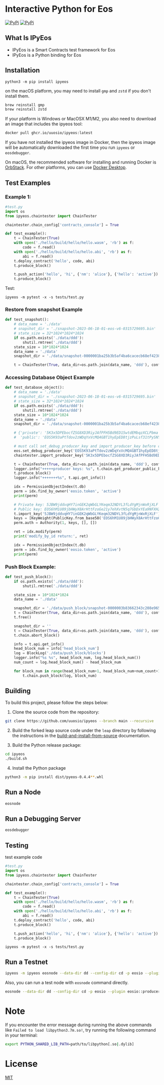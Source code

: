 # Interactive Python for Eos

[![PyPi](https://img.shields.io/pypi/v/ipyeos.svg)](https://pypi.org/project/ipyeos)
[![PyPi](https://img.shields.io/pypi/dm/ipyeos.svg)](https://pypi.org/project/ipyeos)


## What Is IPyEos

- IPyEos is a Smart Contracts test framework for Eos
- IPyEos is a Python binding for Eos

## Installation

```
python3 -m pip install ipyeos
```

on the macOS platform, you may need to install `gmp` and `zstd` if you don't install them.

```bash
brew reinstall gmp
brew reinstall zstd
```

If your platform is Windows or MacOSX M1/M2, you also need to download an image that includes the ipyeos tool:

```bash
docker pull ghcr.io/uuosio/ipyeos:latest
```

If you have not installed the ipyeos image in Docker, then the ipyeos image will be automatically downloaded the first time you run `ipyeos` or `eosdebugger`.

On macOS, the recommended software for installing and running Docker is [OrbStack](https://orbstack.dev/download). For other platforms, you can use [Docker Desktop](https://www.docker.com/products/docker-desktop).

## Test Examples


### Example 1:

```python
#test.py
import os
from ipyeos.chaintester import ChainTester

chaintester.chain_config['contracts_console'] = True

def test_example():
    t = ChainTester(True)
    with open('./hello/build/hello/hello.wasm', 'rb') as f:
        code = f.read()
    with open('./hello/build/hello/hello.abi', 'rb') as f:
        abi = f.read()
    t.deploy_contract('hello', code, abi)
    t.produce_block()

    t.push_action('hello', 'hi', {'nm': 'alice'}, {'hello': 'active'})
    t.produce_block()
```

Test:

```
ipyeos -m pytest -x -s tests/test.py
```

### Restore from snapshot Example

```python
def test_snapshot():
    # data_name = './data'
    # snapshot_dir = './snapshot-2023-06-18-01-eos-v6-0315729695.bin'
    # state_size = 32*1024*1024*1024
    if os.path.exists('./data/ddd'):
        shutil.rmtree('./data/ddd')
    state_size = 10*1024*1024
    data_name = './data'
    snapshot_dir = './data/snapshot-0000001ba25b3b5af4ba6cacecb68ef4238a50bb7134e56fe985b4355fbf7488.bin'

    t = ChainTester(True, data_dir=os.path.join(data_name, 'ddd'), config_dir=os.path.join(data_name, 'cd'), state_size=state_size, snapshot_dir=snapshot_dir)
```

### Accessing Database Object Example

```python
def test_database_object():
    # data_name = './data'
    # snapshot_dir = './snapshot-2023-06-18-01-eos-v6-0315729695.bin'
    # state_size = 32*1024*1024*1024
    if os.path.exists('./data/ddd'):
        shutil.rmtree('./data/ddd')
    state_size = 10*1024*1024
    data_name = './data'
    snapshot_dir = './data/snapshot-0000001ba25b3b5af4ba6cacecb68ef4238a50bb7134e56fe985b4355fbf7488.bin'

    # {'private': '5K3x5DPEbocfZSG8XD3RiyJAfPFH5Bd9ED15wtdEMbqzXCLPbma',
    #  'public': 'EOS5K93aPtTdov2zWDqYxVcMQ4GBT1hyEpED8tjzPuLsf31tPySNY'}

    # must call set_debug_producer_key and import_producer_key before create ChainTester
    eos.set_debug_producer_key('EOS5K93aPtTdov2zWDqYxVcMQ4GBT1hyEpED8tjzPuLsf31tPySNY')
    chaintester.import_producer_key('5K3x5DPEbocfZSG8XD3RiyJAfPFH5Bd9ED15wtdEMbqzXCLPbma')

    t = ChainTester(True, data_dir=os.path.join(data_name, 'ddd'), config_dir=os.path.join(data_name, 'cd'), state_size=state_size, snapshot_dir=snapshot_dir)
    logger.info("+++++producer keys: %s", t.chain.get_producer_public_keys())
    t.produce_block()
    logger.info("+++++++%s", t.api.get_info())

    idx = PermissionObjectIndex(t.db)
    perm = idx.find_by_owner('eosio.token', 'active')
    print(perm)

    # Private key: 5JBW9jddvqHY7inGEK2qWbGLYKeqm32NDYL3fLdYgMjnWxRjXLF
    # Public key: EOS6hM1U89jbHWyX8ArHttFzoGe21y7ehXvtN5q7GbDxYEa9NFXH2
    t.import_key('5JBW9jddvqHY7inGEK2qWbGLYKeqm32NDYL3fLdYgMjnWxRjXLF')
    keys = [KeyWeight(PublicKey.from_base58('EOS6hM1U89jbHWyX8ArHttFzoGe21y7ehXvtN5q7GbDxYEa9NFXH2'), 1)]
    perm.auth = Authority(1, keys, [], [])

    ret = idx.modify(perm)
    print('modify_by_id return:', ret)

    idx = PermissionObjectIndex(t.db)
    perm = idx.find_by_owner('eosio.token', 'active')
    print(perm)
```

### Push Block Example:

```python
def test_push_block():
    if os.path.exists('./data/ddd'):
        shutil.rmtree('./data/ddd')

    state_size = 10*1024*1024
    data_name = './data'

    snapshot_dir = './data/push_block/snapshot-0000003b83662343c208e965654f4d906ed7fad0372e13c246981cd076d379bb.bin'
    t = ChainTester(True, data_dir=os.path.join(data_name, 'ddd'), config_dir=os.path.join(data_name, 'cd'), state_size=state_size, snapshot_dir=snapshot_dir)
    t.free()

    snapshot_dir = ''
    t = ChainTester(True, data_dir=os.path.join(data_name, 'ddd'), config_dir=os.path.join(data_name, 'cd'), state_size=state_size, snapshot_dir=snapshot_dir)
    t.chain.abort_block()

    info = t.api.get_info()
    head_block_num = info['head_block_num']
    log = BlockLog('./data/push_block/blocks')
    logger.info("%s %s", head_block_num, log.head_block_num())
    num_count = log.head_block_num() - head_block_num

    for block_num in range(head_block_num+1, head_block_num+num_count+1):
        t.chain.push_block(log, block_num)

```
## Building

To build this project, please follow the steps below:

1. Clone the source code from the repository:

```bash
git clone https://github.com/uuosio/ipyeos --branch main --recursive
```

2. Build the forked leap source code under the `leap` directory by following the instructions in the [build-and-install-from-source](https://github.com/uuosio/leap/tree/550e092fa980e673f5f6fe5a7c309c088441f09a#build-and-install-from-source) documentation.

3. Build the Python release package:

```bash
cd ipyeos
./build.sh
```

4. Install the Python package

```bash
python3 -m pip install dist/pyeos-0.4.4**.whl
```

## Run a Node

```bash
eosnode
```

## Run a Debugging Server

```bash
eosdebugger
```

## Testing

test example code

```python
#test.py
import os
from ipyeos.chaintester import ChainTester

chaintester.chain_config['contracts_console'] = True

def test_example():
    t = ChainTester(True)
    with open('./hello/build/hello/hello.wasm', 'rb') as f:
        code = f.read()
    with open('./hello/build/hello/hello.abi', 'rb') as f:
        abi = f.read()
    t.deploy_contract('hello', code, abi)
    t.produce_block()

    t.push_action('hello', 'hi', {'nm': 'alice'}, {'hello': 'active'})
    t.produce_block()
```

```
ipyeos -m pytest -x -s tests/test.py
```

## Run a Testnet

```bash
ipyeos -m ipyeos eosnode --data-dir dd --config-dir cd -p eosio --plugin eosio::producer_plugin --plugin eosio::chain_api_plugin --plugin eosio::producer_api_plugin -e --resource-monitor-space-threshold 99 --http-server-address 127.0.0.1:8889 --contracts-console --access-control-allow-origin="*"  --wasm-runtime eos-vm-jit
```

Also, you can run a test node with `eosnode` command directly.

```bash
eosnode --data-dir dd --config-dir cd -p eosio --plugin eosio::producer_plugin --plugin eosio::chain_api_plugin --plugin eosio::producer_api_plugin -e --resource-monitor-space-threshold 99 --http-server-address 127.0.0.1:8889 --contracts-console --access-control-allow-origin="*"  --wasm-runtime eos-vm-jit
```

# Note

If you encounter the error message during running the above commands like `Failed to load libpython3.7m.so!`, try running the following command in your terminal:

```bash
export PYTHON_SHARED_LIB_PATH=path/to/libpython[.so|.dylib]
```

# License
[MIT](./LICENSE)
